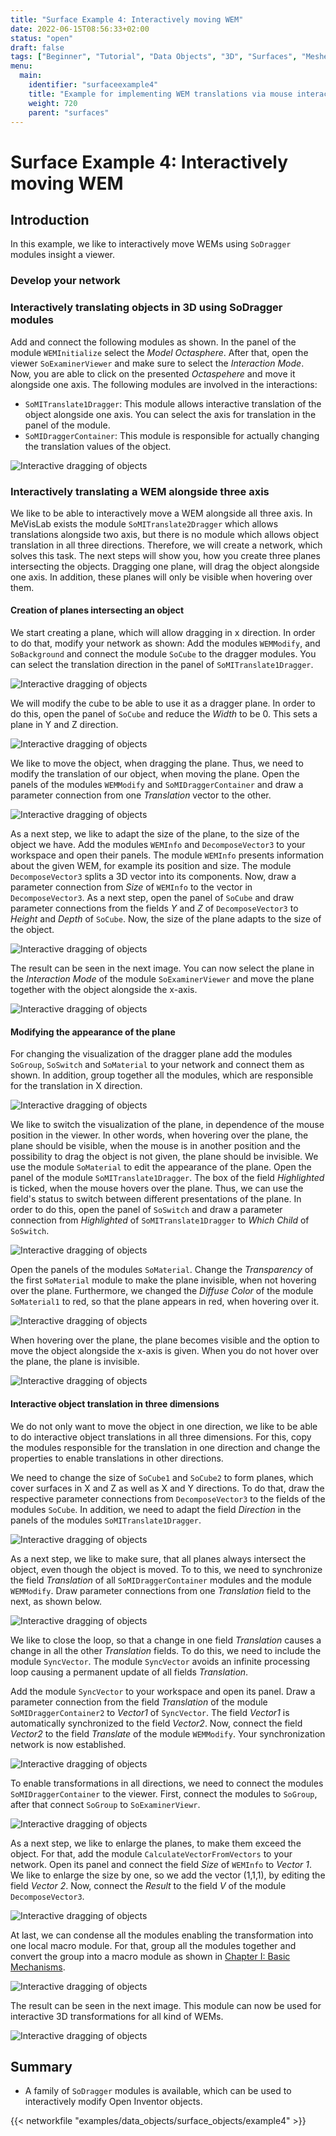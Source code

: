 ```yaml
---
title: "Surface Example 4: Interactively moving WEM"
date: 2022-06-15T08:56:33+02:00
status: "open"
draft: false
tags: ["Beginner", "Tutorial", "Data Objects", "3D", "Surfaces", "Meshes", "WEM"]
menu: 
  main:
    identifier: "surfaceexample4"
    title: "Example for implementing WEM translations via mouse interaction"
    weight: 720
    parent: "surfaces"
---
```

# Surface Example 4: Interactively moving WEM

## Introduction

In this example, we like to interactively move WEMs using `SoDragger` modules insight a viewer.

### Develop your network
### Interactively translating objects in 3D using SoDragger modules

Add and connect the following modules as shown. In the panel of the module `WEMInitialize` select the *Model* *Octasphere*. After that, open the viewer `SoExaminerViewer` and make sure to select the *Interaction Mode*. Now, you are able to click on the presented *Octaspehere* and move it alongside one axis. The following modules are involved in the interactions: 

* `SoMITranslate1Dragger`: This module allows interactive translation of the object alongside one axis. You can select the axis for translation in the panel of the module.
* `SoMIDraggerContainer`: This module is responsible for actually changing the translation values of the object.

![Interactive dragging of objects](/images/tutorials/dataobjects/surfaces/DO10_01.png "Interactive dragging of objects")

### Interactively translating a WEM alongside three axis
We like to be able to interactively move a WEM alongside all three axis. In MeVisLab exists the module `SoMITranslate2Dragger` which allows translations alongside two axis, but there is no module which allows object translation in all three directions. Therefore, we will create a network, which solves this task. The next steps will show you, how you create three planes intersecting the objects. Dragging one plane, will drag the object alongside one axis. In addition, these planes will only be visible when hovering over them.

#### Creation of planes intersecting an object
We start creating a plane, which will allow dragging in x direction. In order to do that, modify your network as shown: Add the modules `WEMModify`, and `SoBackground` and connect the module `SoCube` to the dragger modules. You can select the translation direction in the panel of `SoMITranslate1Dragger`. 

![Interactive dragging of objects](/images/tutorials/dataobjects/surfaces/DO10_02.png "Interactive dragging of objects")

We will modify the cube to be able to use it as a dragger plane. In order to do this, open the panel of `SoCube` and reduce the *Width* to be 0. This sets a plane in Y and Z direction. 

![Interactive dragging of objects](/images/tutorials/dataobjects/surfaces/DO10_02_1.png "Interactive dragging of objects")

We like to move the object, when dragging the plane. Thus, we need to modify the translation of our object, when moving the plane. Open the panels of the modules `WEMModify` and `SoMIDraggerContainer` and draw a parameter connection from one *Translation* vector to the other. 

![Interactive dragging of objects](/images/tutorials/dataobjects/surfaces/DO10_03.png "Interactive dragging of objects")

As a next step, we like to adapt the size of the plane, to the size of the object we have. Add the modules `WEMInfo` and `DecomposeVector3` to your workspace and open their panels. The module `WEMInfo` presents information about the given WEM, for example its position and size. The module `DecomposeVector3` splits a 3D vector into its components. Now, draw a parameter connection from *Size* of `WEMInfo` to the vector in `DecomposeVector3`. As a next step, open the panel of `SoCube` and draw parameter connections from the fields *Y* and *Z* of `DecomposeVector3` to *Height* and *Depth* of `SoCube`. Now, the size of the plane adapts to the size of the object. 

![Interactive dragging of objects](/images/tutorials/dataobjects/surfaces/DO10_04.png "Interactive dragging of objects")

The result can be seen in the next image. You can now select the plane in the *Interaction Mode* of the module `SoExaminerViewer` and move the plane together with the object alongside the x-axis.

![Interactive dragging of objects](/images/tutorials/dataobjects/surfaces/DO10_05.png "Interactive dragging of objects")

#### Modifying the appearance of the plane

For changing the visualization of the dragger plane add the modules `SoGroup`, `SoSwitch` and `SoMaterial` to your network and connect them as shown. In addition, group together all the modules, which are responsible for the translation in X direction.

![Interactive dragging of objects](/images/tutorials/dataobjects/surfaces/DO10_06.png "Interactive dragging of objects")

We like to switch the visualization of the plane, in dependence of the mouse position in the viewer. In other words, when hovering over the plane, the plane should be visible, when the mouse is in another position and the possibility to drag the object is not given, the plane should be invisible. We use the module `SoMaterial` to edit the appearance of the plane. Open the panel of the module `SoMITranslate1Dragger`. The box of the field *Highlighted* is ticked, when the mouse hovers over the plane. Thus, we can use the field's status to switch between different presentations of the plane. In order to do this, open the panel of `SoSwitch` and draw a parameter connection from *Highlighted* of `SoMITranslate1Dragger` to *Which Child* of `SoSwitch`.

![Interactive dragging of objects](/images/tutorials/dataobjects/surfaces/DO10_06_02.png "Interactive dragging of objects")

Open the panels of the modules `SoMaterial`. Change the *Transparency* of the first `SoMaterial` module to make the plane invisible, when not hovering over the plane. Furthermore, we changed the *Diffuse Color* of the module `SoMaterial1` to red, so that the plane appears in red, when hovering over it.

![Interactive dragging of objects](/images/tutorials/dataobjects/surfaces/DO10_07.png "Interactive dragging of objects")

When hovering over the plane, the plane becomes visible and the option to move the object alongside the x-axis is given. When you do not hover over the plane, the plane is invisible.

![Interactive dragging of objects](/images/tutorials/dataobjects/surfaces/DO10_08.png "Interactive dragging of objects")

#### Interactive object translation in three dimensions

We do not only want to move the object in one direction, we like to be able to do interactive object translations in all three dimensions. For this, copy the modules responsible for the translation in one direction and change the properties to enable translations in other directions.

We need to change the size of `SoCube1` and `SoCube2` to form planes, which cover surfaces in X and Z as well as X and Y directions. To do that, draw the respective parameter connections from `DecomposeVector3` to the fields of the modules `SoCube`. In addition, we need to adapt the field *Direction* in the panels of the modules `SoMITranslate1Dragger`. 

![Interactive dragging of objects](/images/tutorials/dataobjects/surfaces/DO10_09.png "Interactive dragging of objects")

As a next step, we like to make sure, that all planes always intersect the object, even though the object is moved. To to this, we need to synchronize the field *Translation* of all `SoMIDraggerContainer` modules and the module `WEMModify`. Draw parameter connections from one *Translation* field to the next, as shown below.

![Interactive dragging of objects](/images/tutorials/dataobjects/surfaces/DO10_10.png "Interactive dragging of objects")

We like to close the loop, so that a change in one field *Translation* causes a change in all the other *Translation* fields. To do this, we need to include the module `SyncVector`. The module `SyncVector` avoids an infinite processing loop causing a permanent update of all fields *Translation*.

Add the module `SyncVector` to your workspace and open its panel. Draw a parameter connection from the field *Translation* of the module `SoMIDraggerContainer2` to *Vector1* of `SyncVector`. The field *Vector1* is automatically synchronized to the field *Vector2*. Now, connect the field *Vector2* to the field *Translate* of the module `WEMModify`. Your synchronization network is now established.

![Interactive dragging of objects](/images/tutorials/dataobjects/surfaces/DO10_11.png "Interactive dragging of objects")

To enable transformations in all directions, we need to connect the modules `SoMIDraggerContainer` to the viewer. First, connect the modules to `SoGroup`, after that connect `SoGroup` to `SoExaminerViewr`.

![Interactive dragging of objects](/images/tutorials/dataobjects/surfaces/DO10_12.png "Interactive dragging of objects")

As a next step, we like to enlarge the planes, to make them exceed the object. For that, add the module `CalculateVectorFromVectors` to your network. Open its panel and connect the field *Size* of `WEMInfo` to *Vector 1*. We like to enlarge the size by one, so we add the vector (1,1,1), by editing the field *Vector 2*. Now, connect the *Result* to the field *V* of the module `DecomposeVector3`.

![Interactive dragging of objects](/images/tutorials/dataobjects/surfaces/DO10_13.png "Interactive dragging of objects")

At last, we can condense all the modules enabling the transformation into one local macro module. For that, group all the modules together and convert the group into a macro module as shown in [Chapter I: Basic Mechanisms](tutorials/basicmechanisms#TutorialMacroModules).

![Interactive dragging of objects](/images/tutorials/dataobjects/surfaces/DO10_14.png "Interactive dragging of objects")

The result can be seen in the next image. This module can now be used for interactive 3D transformations for all kind of WEMs.

![Interactive dragging of objects](/images/tutorials/dataobjects/surfaces/DO10_15.png "Interactive dragging of objects")


## Summary
* A family of `SoDragger` modules is available, which can be used to interactively modify Open Inventor objects.


{{< networkfile "examples/data_objects/surface_objects/example4" >}}

